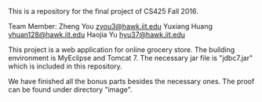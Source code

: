This is a repository for the final project of CS425 Fall 2016.

Team Member:	Zheng You		zyou3@hawk.iit.edu
				Yuxiang Huang	yhuan128@hawk.iit.edu
				Haojia Yu 		hyu37@hawk.iit.edu

This project is a web application for online grocery store. The
building environment is MyEclipse and Tomcat 7. The necessary
jar file is "jdbc7.jar" which is included in this repository.

We have finished all the bonus parts besides the necessary ones.
The proof can be found under directory "image".